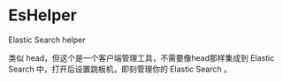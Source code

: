# EsHelper
Elastic Search helper

类似 head，但这个是一个客户端管理工具，不需要像head那样集成到 Elastic Search 中，打开后设置跳板机，即刻管理你的 Elastic Search 。

